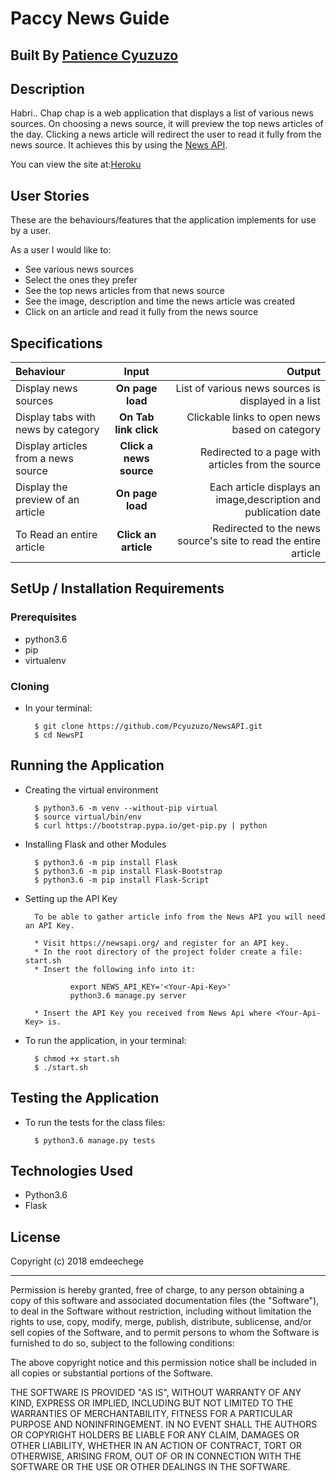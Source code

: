 # Paccy News Guide

## Built By [Patience Cyuzuzo](https://github.com/Pcyuzuzo?tab=repositories)

## Description
Habri.. Chap chap is a web application that displays a list of various news sources. On choosing a news source, it will preview the top news articles of the day. Clicking a news article will redirect the user to read it fully from the news source. It achieves this by using the [News API](https://newsapi.org/).

You can view the site at:[Heroku](https://pcyuzuzonews.herokuapp.com/)

## User Stories
These are the behaviours/features that the application implements for use by a user.

As a user I would like to:
* See various news sources
* Select the ones they prefer
* See the top news articles from that news source
* See the image, description and time the news article was created
* Click on an article and read it fully from the news source

## Specifications
| Behaviour | Input | Output |
| :---------------- | :---------------: | ------------------: |
| Display news sources | **On page load** | List of various news sources is displayed in a list |
| Display tabs with news by category | **On Tab link click** | Clickable links to open news based on category |
| Display articles from a news source | **Click a news source** | Redirected to a page with articles from the source |
| Display the preview of an article | **On page load** | Each article displays an image,description and publication date |
| To Read an entire article  | **Click an article** | Redirected to the news source's site to read the entire article |


## SetUp / Installation Requirements
### Prerequisites
* python3.6
* pip
* virtualenv

### Cloning
* In your terminal:

        $ git clone https://github.com/Pcyuzuzo/NewsAPI.git
        $ cd NewsPI

## Running the Application
* Creating the virtual environment

        $ python3.6 -m venv --without-pip virtual
        $ source virtual/bin/env
        $ curl https://bootstrap.pypa.io/get-pip.py | python

* Installing Flask and other Modules

        $ python3.6 -m pip install Flask
        $ python3.6 -m pip install Flask-Bootstrap
        $ python3.6 -m pip install Flask-Script

* Setting up the API Key

        To be able to gather article info from the News API you will need an API Key.

        * Visit https://newsapi.org/ and register for an API key.
        * In the root directory of the project folder create a file: start.sh
        * Insert the following info into it:

                export NEWS_API_KEY='<Your-Api-Key>'
                python3.6 manage.py server

        * Insert the API Key you received from News Api where <Your-Api-Key> is.

* To run the application, in your terminal:

        $ chmod +x start.sh
        $ ./start.sh

## Testing the Application
* To run the tests for the class files:

        $ python3.6 manage.py tests

## Technologies Used
* Python3.6
* Flask

## License

Copyright (c) 2018 emdeechege

------------

Permission is hereby granted, free of charge, to any person obtaining a copy of this software and associated documentation files (the "Software"), to deal in the Software without restriction, including without limitation the rights to use, copy, modify, merge, publish, distribute, sublicense, and/or sell copies of the Software, and to permit persons to whom the Software is furnished to do so, subject to the following conditions:

The above copyright notice and this permission notice shall be included in all copies or substantial portions of the Software.

THE SOFTWARE IS PROVIDED "AS IS", WITHOUT WARRANTY OF ANY KIND, EXPRESS OR IMPLIED, INCLUDING BUT NOT LIMITED TO THE WARRANTIES OF MERCHANTABILITY, FITNESS FOR A PARTICULAR PURPOSE AND NONINFRINGEMENT. IN NO EVENT SHALL THE AUTHORS OR COPYRIGHT HOLDERS BE LIABLE FOR ANY CLAIM, DAMAGES OR OTHER LIABILITY, WHETHER IN AN ACTION OF CONTRACT, TORT OR OTHERWISE, ARISING FROM, OUT OF OR IN CONNECTION WITH THE SOFTWARE OR THE USE OR OTHER DEALINGS IN THE SOFTWARE.
